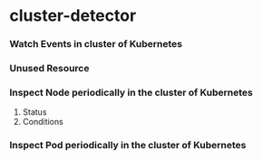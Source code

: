 # cluster-detector

### Watch Events in cluster of Kubernetes

### Unused Resource

### Inspect Node periodically in the cluster of Kubernetes

1. Status
2. Conditions

### Inspect Pod periodically in the cluster of Kubernetes

